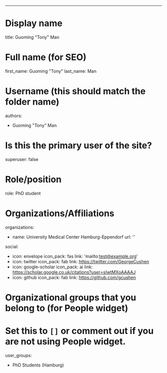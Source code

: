 ---
# Display name
title: Guoming "Tony" Man

# Full name (for SEO)
first_name: Guoming "Tony"
last_name: Man

# Username (this should match the folder name)
authors:
  - Guoming "Tony" Man

# Is this the primary user of the site?
superuser: false

# Role/position
role: PhD student

# Organizations/Affiliations
organizations:
  - name: University Medical Center Hamburg-Eppendorf
    url: ''

social:
  - icon: envelope
    icon_pack: fas
    link: 'mailto:test@example.org'
  - icon: twitter
    icon_pack: fab
    link: https://twitter.com/GeorgeCushen
  - icon: google-scholar
    icon_pack: ai
    link: https://scholar.google.co.uk/citations?user=sIwtMXoAAAAJ
  - icon: github
    icon_pack: fab
    link: https://github.com/gcushen

# Organizational groups that you belong to (for People widget)
#   Set this to `[]` or comment out if you are not using People widget.
user_groups:
  - PhD Students (Hamburg)
